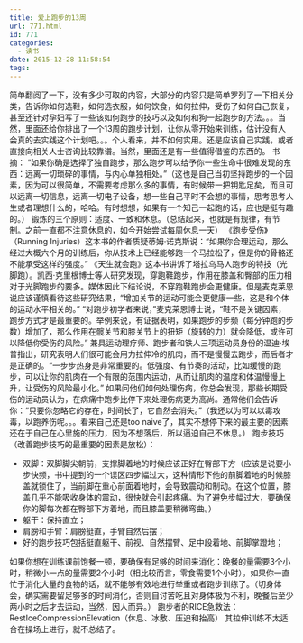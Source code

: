 ```yaml
---
title: 爱上跑步的13周
url: 771.html
id: 771
categories:
  - 读书
date: 2015-12-28 11:58:54
tags:
---
```


简单翻阅了一下，没有多少可取的内容，大部分的内容只是简单罗列了一下相关分类，告诉你如何选鞋，如何选衣服，如何饮食，如何拉伸，受伤了如何自己恢复，甚至还针对孕妇写了一些该如何跑步的技巧以及如何和狗一起跑步的方法。。。当然，里面还给你排出了一个13周的跑步计划，让你从零开始来训练，估计没有人会真的去实践这个计划吧。。。个人看来，并不如何实用。还是应该自己实践，或者直接向相关人士咨询比较靠谱。当然，里面还是有一些值得借鉴的东西的。 书摘： “如果你确是选择了独自跑步，那么跑步可以给予你一些生命中很难发现的东西：远离一切琐碎的事情，与内心单独相处。”（这也是自己当初坚持跑步的一个因素，因为可以很简单，不需要考虑那么多的事情，有时候带一把钥匙足矣，而且可以远离一切信息，远离一切电子设备，想一些自己平时不会想的事情，思考思考人生或者理想什么的，哈哈。有时想想，如果有一个知己一起跑的话，应也是挺有趣的。） 锻炼的三个原则：适度、一致和休息。（总结起来，也就是有规律，有节制。之前一直都不注意休息的，如今开始尝试每周休息一天） 《跑步受伤》（Running Injuries）这本书的作者质疑蒂姆·诺克斯说：“如果你合理运动，那么经过大概六个月的训练后，你从技术上已经能够跑一个马拉松了，但是你的骨骼还不能承受这样的强度。” 《天生就会跑》这本书讲诉了塔拉乌马人跑步的特技（光脚跑）。凯西·克里根博士等人研究发现，穿跑鞋跑步，作用在膝盖和臀部的压力相对于光脚跑步的要多。媒体因此下结论说，不穿跑鞋跑步会更健康。但是麦克莱恩说应该谨慎看待这些研究结果，“增加关节的运动可能会更健康一些，这是和个体的运动水平相关的。” “对跑步初学者来说，”麦克莱恩博士说，“鞋不是关键因素，跑步方式才是最重要的。举例来说，有证据表明，如果跑步的步频（每分钟跑的步数）增加了，那么作用在髋关节和膝关节上的扭矩（旋转的力）就会降低，或许可以降低你受伤的风险。” 兼具运动理疗师、跑步者和铁人三项运动员身份的温迪·埃普指出，研究表明人们很可能会用力拉伸冷的肌肉，而不是慢慢去跑步，而后者才是正确的。“一步步热身是非常重要的。低强度、有节奏的活动，比如缓慢的跑步，可以让你的肌肉在一个有限的范围内运动，从而让肌肉的温度和体温慢慢上升，让受伤的风险最小化。” 如果问他们如何处理伤病，你总会发现，那些长期受伤的运动员认为，在病痛中跑步比停下来处理伤病更为高尚。通常他们会告诉你：“只要你忽略它的存在，时间长了，它自然会消失。”（我还以为可以以毒攻毒，以跑养伤呢。。。看来自己还是too naive了，其实不想停下来的最主要的因素还在于自己在心里施的压力，因为不想落后，所以逼迫自己不休息。） 跑步技巧（改善跑步技巧的最重要的因素是放松）：

*   双脚：双脚脚尖朝前，支撑脚着地的时候应该正好在臀部下方（应该是说要小步快频，书中提到的一个误区四步幅过大，这种情形下他的前脚着地的时候膝盖就锁住了，当前脚在重心前面着地时，会导致震动和制动。在这个位置，膝盖几乎不能吸收身体的震动，很快就会引起疼痛。为了避免步幅过大，要确保你的脚每次都在臀部下方着地，而且膝盖要稍微弯曲。）
*   躯干：保持直立；
*   肩膀和手臂：肩膀挺直，手臂自然后摆；
*   好的跑步技巧包括挺直躯干、前视、自然摆臂、足中段着地、前脚掌蹬地；

如果你想在训练课前饱餐一顿，要确保有足够的时间来消化：晚餐的量需要3个小时，稍微小一点的量需要2个小时（相比较而言，零食需要1个小时）。如果你一直忙于消化大量的食物的话，就不能够有效地进行举重或者跑步训练了。（切身体会，确实需要留足够多的时间消化，否则自讨苦吃且对身体极为不利，晚餐后至少两小时之后才去运动，当然，因人而异。） 跑步者的RICE急救法：RestIceCompressionElevation（休息、冰敷、压迫和抬高） 其拉伸训练不太适合在操场上进行，就不总结了。